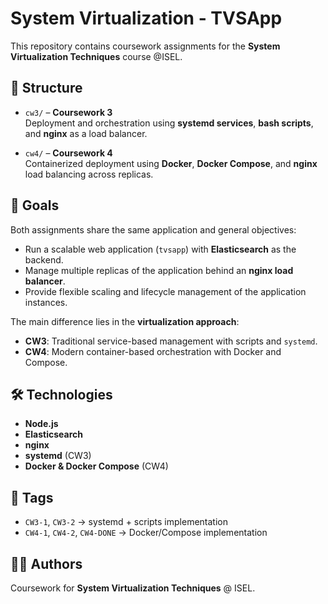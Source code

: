 # System Virtualization - TVSApp

This repository contains coursework assignments for the **System Virtualization Techniques** course @ISEL.  

## 📂 Structure
- `cw3/` – **Coursework 3**  
  Deployment and orchestration using **systemd services**, **bash scripts**, and **nginx** as a load balancer.
  
- `cw4/` – **Coursework 4**  
  Containerized deployment using **Docker**, **Docker Compose**, and **nginx** load balancing across replicas.

## 🚀 Goals
Both assignments share the same application and general objectives:
- Run a scalable web application (`tvsapp`) with **Elasticsearch** as the backend.
- Manage multiple replicas of the application behind an **nginx load balancer**.
- Provide flexible scaling and lifecycle management of the application instances.

The main difference lies in the **virtualization approach**:
- **CW3**: Traditional service-based management with scripts and `systemd`.  
- **CW4**: Modern container-based orchestration with Docker and Compose.

## 🛠 Technologies
- **Node.js**  
- **Elasticsearch**  
- **nginx**  
- **systemd** (CW3)  
- **Docker & Docker Compose** (CW4)

## 📌 Tags
- `CW3-1`, `CW3-2` → systemd + scripts implementation  
- `CW4-1`, `CW4-2`, `CW4-DONE` → Docker/Compose implementation  

## 👩‍💻 Authors
Coursework for **System Virtualization Techniques** @ ISEL.
